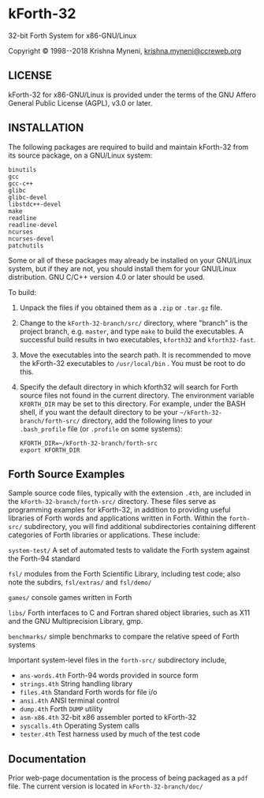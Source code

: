 # kForth-32
32-bit Forth System for x86-GNU/Linux

Copyright &copy; 1998--2018 Krishna Myneni, <krishna.myneni@ccreweb.org>

## LICENSE

kForth-32 for x86-GNU/Linux is provided under the terms of the GNU
Affero General Public License (AGPL), v3.0 or later.


## INSTALLATION 

The following packages are required to build and maintain kForth-32 from
its source package, on a GNU/Linux system:

    binutils
    gcc
    gcc-c++
    glibc
    glibc-devel
    libstdc++-devel
    make
    readline
    readline-devel
    ncurses
    ncurses-devel
    patchutils

Some or all of these packages may already be installed on your GNU/Linux 
system, but if they are not, you should install them for your GNU/Linux
distribution. GNU C/C++ version 4.0 or later should be used.
 
To build:

1. Unpack the files if you obtained them as a `.zip` or `.tar.gz` file.

2. Change to the `kForth-32-branch/src/` directory, where "branch" is the project
   branch, e.g. `master`, and type `make` to build the executables. A successful
   build results in two executables, `kforth32` and `kforth32-fast`.

3. Move the executables into the search path. It is recommended to move
   the kForth-32 executables to `/usr/local/bin` . You must be root to do this.

4. Specify the default directory in which kforth32 will search for Forth source
   files not found in the current directory. The environment variable `KFORTH_DIR`
   may be set to this directory. For example, under the BASH shell, if you want
   the default directory to be your `~/kForth-32-branch/forth-src/` directory, add the
   following lines to your `.bash_profile` file (or `.profile` on some systems):

	   KFORTH_DIR=~/kForth-32-branch/forth-src
	   export KFORTH_DIR

## Forth Source Examples

Sample source code files, typically with the extension `.4th`, are
included in the `kForth-32-branch/forth-src/` directory. These files serve as
programming examples for kForth-32, in addition to providing useful
libraries of Forth words and applications written in Forth. Within the
`forth-src/` subdirectory, you will find additional subdirectories containing
different categories of Forth libraries or applications. These include:

`system-test/`     A set of automated tests to validate the Forth system against
                   the Forth-94 standard

`fsl/`             modules from the Forth Scientific Library, including test code;
                   also note the subdirs, `fsl/extras/` and `fsl/demo/`

`games/`           console games written in Forth

`libs/`            Forth interfaces to C and Fortran shared object libraries, such
                   as X11 and the GNU Multiprecision Library, gmp.

`benchmarks/`      simple benchmarks to compare the relative speed of Forth systems


Important system-level files in the `forth-src/` subdirectory include,

* `ans-words.4th`   Forth-94 words provided in source form
* `strings.4th`     String handling library
* `files.4th`       Standard Forth words for file i/o
* `ansi.4th`        ANSI terminal control
* `dump.4th`	    Forth `DUMP` utility
* `asm-x86.4th`     32-bit x86 assembler ported to kForth-32
* `syscalls.4th`    Operating System calls
* `tester.4th`      Test harness used by much of the test code

## Documentation

Prior web-page documentation is the process of being packaged as a `pdf` file. The current
version is located in `kForth-32-branch/doc/` 
